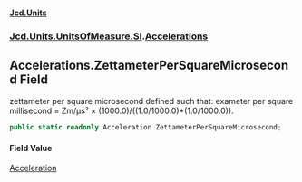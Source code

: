 #### [Jcd.Units](index 'index')
### [Jcd.Units.UnitsOfMeasure.SI](Jcd.Units.UnitsOfMeasure.SI 'Jcd.Units.UnitsOfMeasure.SI').[Accelerations](Accelerations 'Jcd.Units.UnitsOfMeasure.SI.Accelerations')

## Accelerations.ZettameterPerSquareMicrosecond Field

zettameter per square microsecond defined such that: exameter per square millisecond = Zm/μs² ×
(1000.0)/((1.0/1000.0)*(1.0/1000.0)).

```csharp
public static readonly Acceleration ZettameterPerSquareMicrosecond;
```

#### Field Value
[Acceleration](Acceleration 'Jcd.Units.UnitTypes.Acceleration')